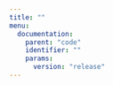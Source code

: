 ```yaml
---
title: ""
menu:
  documentation:
    parent: "code"
    identifier: ""
    params:
      version: "release"
---
```

